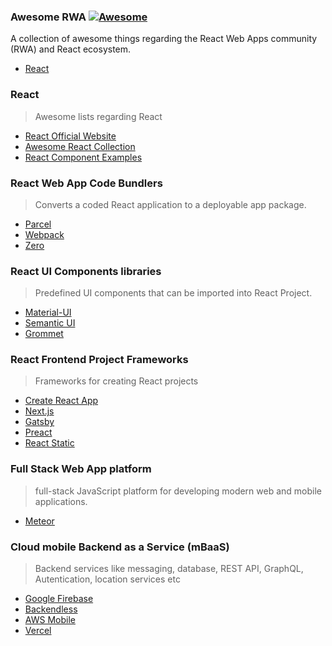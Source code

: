 ### **Awesome RWA** [![Awesome](https://cdn.rawgit.com/sindresorhus/awesome/d7305f38d29fed78fa85652e3a63e154dd8e8829/media/badge.svg)](https://github.com/sindresorhus/awesome)

A collection of awesome things regarding the React Web Apps community (RWA) and React ecosystem.

- [React](#react)

### React

> Awesome lists regarding React

- [React Official Website](https://reactjs.org/)
- [Awesome React Collection](https://github.com/enaqx/awesome-react)
- [React Component Examples](https://reactjsexample.com/)

### React Web App Code Bundlers

> Converts a coded React application to a deployable app package.

- [Parcel]()
- [Webpack]()
- [Zero]()

### React UI Components libraries

> Predefined UI components that can be imported into React Project.

- [Material-UI](https://material-ui.com/)
- [Semantic UI](https://react.semantic-ui.com/)
- [Grommet](https://v2.grommet.io/components)

### React Frontend Project Frameworks

> Frameworks for creating React projects

- [Create React App]()
- [Next.js]()
- [Gatsby]()
- [Preact](https://preactjs.com/)
- [React Static](https://github.com/react-static/react-static)

### Full Stack Web App platform

> full-stack JavaScript platform for developing modern web and mobile applications.

- [Meteor]()

### Cloud mobile Backend as a Service (mBaaS)

> Backend services like messaging, database, REST API, GraphQL, Autentication, location services etc

- [Google Firebase]()
- [Backendless]()
- [AWS Mobile](https://aws.amazon.com/products/mobile/)
- [Vercel](https://vercel.com/)
